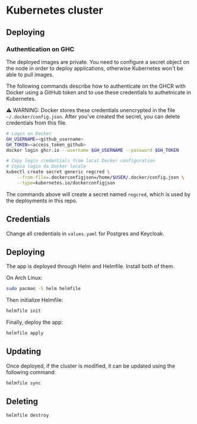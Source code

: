 # Kubernetes cluster
## Deploying
### Authentication on GHC
The deployed images are private. You need to configure a secret object on the node in order to deploy applications, otherwise Kubernetes won't be able to pull images.

The following commands describe how to authenticate on the GHCR with Docker using a GitHub token and to use these credentials to authetnicate in Kubernetes.

⚠️ WARNING: Docker stores these credentials unencrypted in the file `~/.docker/config.json`. After you've created the secret, you can delete credentials from this file.

```sh
# Login on Docker
GH_USERNAME=<github_username>
GH_TOKEN=<access_token_github>
docker login ghcr.io --username $GH_USERNAME --password $GH_TOKEN

# Copy login credentials from local Docker configuration
# Copia login da Docker locale
kubectl create secret generic regcred \
    --from-file=.dockerconfigjson=/home/$USER/.docker/config.json \
    --type=kubernetes.io/dockerconfigjson
```
The commands above will create a secret named `regcred`, which is used by the deployments in this repo.

## Credentials

Change all credentials in `values.yaml` for Postgres and Keycloak.

## Deploying
The app is deployed through Helm and Helmfile. Install both of them.

On Arch Linux:
```sh
sudo pacman -S helm helmfile
```
Then initialize Helmfile:
```sh
helmfile init
```

Finally, deploy the app:
```sh
helmfile apply
```

## Updating
Once deployed, if the cluster is modified, it can be updated using the following command:
```sh
helmfile sync
```

## Deleting
```sh
helmfile destroy
```

